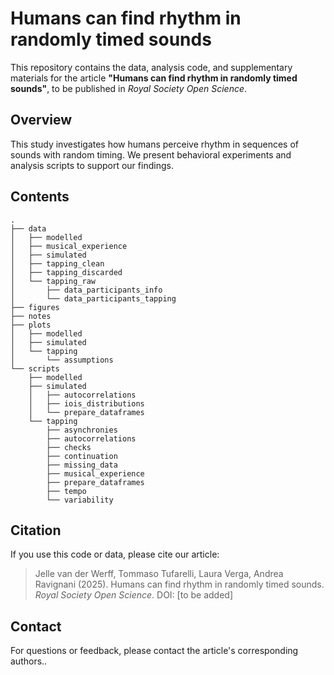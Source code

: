 # Humans can find rhythm in randomly timed sounds

This repository contains the data, analysis code, and supplementary materials for the article **"Humans can find rhythm in randomly timed sounds"**, to be published in *Royal Society Open Science*.

## Overview

This study investigates how humans perceive rhythm in sequences of sounds with random timing. We present behavioral experiments and analysis scripts to support our findings.

## Contents

```
.
├── data
│   ├── modelled
│   ├── musical_experience
│   ├── simulated
│   ├── tapping_clean
│   ├── tapping_discarded
│   └── tapping_raw
│       ├── data_participants_info
│       └── data_participants_tapping
├── figures
├── notes
├── plots
│   ├── modelled
│   ├── simulated
│   └── tapping
│       └── assumptions
└── scripts
    ├── modelled
    ├── simulated
    │   ├── autocorrelations
    │   ├── iois_distributions
    │   └── prepare_dataframes
    └── tapping
        ├── asynchronies
        ├── autocorrelations
        ├── checks
        ├── continuation
        ├── missing_data
        ├── musical_experience
        ├── prepare_dataframes
        ├── tempo
        └── variability
```

## Citation

If you use this code or data, please cite our article:

> Jelle van der Werff, Tommaso Tufarelli, Laura Verga, Andrea Ravignani (2025). Humans can find rhythm in randomly timed sounds. *Royal Society Open Science*. DOI: [to be added]

## Contact

For questions or feedback, please contact the article's corresponding authors..